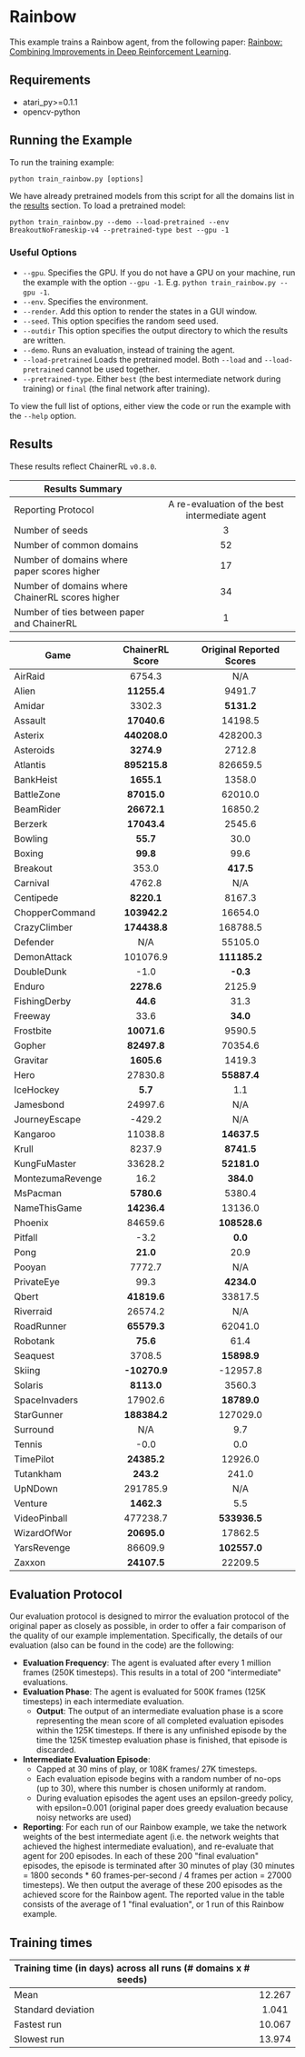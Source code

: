 # Rainbow
This example trains a Rainbow agent, from the following paper: [Rainbow: Combining Improvements in Deep Reinforcement Learning](https://arxiv.org/abs/1710.02298). 

## Requirements

- atari_py>=0.1.1
- opencv-python

## Running the Example

To run the training example:
```
python train_rainbow.py [options]
```

We have already pretrained models from this script for all the domains list in the [results](#Results) section. To load a pretrained model:

```
python train_rainbow.py --demo --load-pretrained --env BreakoutNoFrameskip-v4 --pretrained-type best --gpu -1
```

### Useful Options
- `--gpu`. Specifies the GPU. If you do not have a GPU on your machine, run the example with the option `--gpu -1`. E.g. `python train_rainbow.py --gpu -1`.
- `--env`. Specifies the environment. 
- `--render`. Add this option to render the states in a GUI window.
- `--seed`. This option specifies the random seed used.
- `--outdir` This option specifies the output directory to which the results are written.
- `--demo`. Runs an evaluation, instead of training the agent.
- `--load-pretrained` Loads the pretrained model. Both `--load` and `--load-pretrained` cannot be used together.
- `--pretrained-type`. Either `best` (the best intermediate network during training) or `final` (the final network after training).

To view the full list of options, either view the code or run the example with the `--help` option.


## Results
These results reflect ChainerRL  `v0.8.0`.

| Results Summary ||
| ------------- |:-------------:|
| Reporting Protocol | A re-evaluation of the best intermediate agent |
| Number of seeds | 3 |
| Number of common domains | 52 |
| Number of domains where paper scores higher | 17 |
| Number of domains where ChainerRL scores higher | 34 |
| Number of ties between paper and ChainerRL | 1 | 


| Game        | ChainerRL Score           | Original Reported Scores |
| ------------- |:-------------:|:-------------:|
| AirRaid | 6754.3| N/A|
| Alien | **11255.4**| 9491.7|
| Amidar | 3302.3| **5131.2**|
| Assault | **17040.6**| 14198.5|
| Asterix | **440208.0**| 428200.3|
| Asteroids | **3274.9**| 2712.8|
| Atlantis | **895215.8**| 826659.5|
| BankHeist | **1655.1**| 1358.0|
| BattleZone | **87015.0**| 62010.0|
| BeamRider | **26672.1**| 16850.2|
| Berzerk | **17043.4**| 2545.6|
| Bowling | **55.7**| 30.0|
| Boxing | **99.8**| 99.6|
| Breakout | 353.0| **417.5**|
| Carnival | 4762.8| N/A|
| Centipede | **8220.1**| 8167.3|
| ChopperCommand | **103942.2**| 16654.0|
| CrazyClimber | **174438.8**| 168788.5|
| Defender | N/A| 55105.0|
| DemonAttack | 101076.9| **111185.2**|
| DoubleDunk | -1.0| **-0.3**|
| Enduro | **2278.6**| 2125.9|
| FishingDerby | **44.6**| 31.3|
| Freeway | 33.6| **34.0**|
| Frostbite | **10071.6**| 9590.5|
| Gopher | **82497.8**| 70354.6|
| Gravitar | **1605.6**| 1419.3|
| Hero | 27830.8| **55887.4**|
| IceHockey | **5.7**| 1.1|
| Jamesbond | 24997.6| N/A|
| JourneyEscape | -429.2| N/A|
| Kangaroo | 11038.8| **14637.5**|
| Krull | 8237.9| **8741.5**|
| KungFuMaster | 33628.2| **52181.0**|
| MontezumaRevenge | 16.2| **384.0**|
| MsPacman | **5780.6**| 5380.4|
| NameThisGame | **14236.4**| 13136.0|
| Phoenix | 84659.6| **108528.6**|
| Pitfall | -3.2| **0.0**|
| Pong | **21.0**| 20.9|
| Pooyan | 7772.7| N/A|
| PrivateEye | 99.3| **4234.0**|
| Qbert | **41819.6**| 33817.5|
| Riverraid | 26574.2| N/A|
| RoadRunner | **65579.3**| 62041.0|
| Robotank | **75.6**| 61.4|
| Seaquest | 3708.5| **15898.9**|
| Skiing | **-10270.9**| -12957.8|
| Solaris | **8113.0**| 3560.3|
| SpaceInvaders | 17902.6| **18789.0**|
| StarGunner | **188384.2**| 127029.0|
| Surround | N/A| 9.7|
| Tennis | -0.0| 0.0|
| TimePilot | **24385.2**| 12926.0|
| Tutankham | **243.2**| 241.0|
| UpNDown | 291785.9| N/A|
| Venture | **1462.3**| 5.5|
| VideoPinball | 477238.7| **533936.5**|
| WizardOfWor | **20695.0**| 17862.5|
| YarsRevenge | 86609.9| **102557.0**|
| Zaxxon | **24107.5**| 22209.5|




## Evaluation Protocol
Our evaluation protocol is designed to mirror the evaluation protocol of the original paper as closely as possible, in order to offer a fair comparison of the quality of our example implementation. Specifically, the details of our evaluation (also can be found in the code) are the following:

- **Evaluation Frequency**: The agent is evaluated after every 1 million frames (250K timesteps). This results in a total of 200 "intermediate" evaluations.
- **Evaluation Phase**: The agent is evaluated for 500K frames (125K timesteps) in each intermediate evaluation. 
	- **Output**: The output of an intermediate evaluation phase is a score representing the mean score of all completed evaluation episodes within the 125K timesteps. If there is any unfinished episode by the time the 125K timestep evaluation phase is finished, that episode is discarded.
- **Intermediate Evaluation Episode**: 
	- Capped at 30 mins of play, or 108K frames/ 27K timesteps.
	- Each evaluation episode begins with a random number of no-ops (up to 30), where this number is chosen uniformly at random.
	- During evaluation episodes the agent uses an epsilon-greedy policy, with epsilon=0.001 (original paper does greedy evaluation because noisy networks are used)
- **Reporting**: For each run of our Rainbow example, we take the network weights of the best intermediate agent (i.e. the network weights that achieved the highest intermediate evaluation), and re-evaluate that agent for 200 episodes. In each of these 200 "final evaluation" episodes, the episode is terminated after 30 minutes of play (30 minutes = 1800 seconds * 60 frames-per-second / 4 frames per action = 27000 timesteps). We then output the average of these 200 episodes as the achieved score for the Rainbow agent. The reported value in the table consists of the average of 1 "final evaluation", or 1 run of this Rainbow example.


## Training times

| Training time (in days) across all runs (# domains x # seeds) | |
| ------------- |:-------------:|
| Mean        |  12.267 |
| Standard deviation | 1.041|
| Fastest run | 10.067|
| Slowest run | 13.974|



